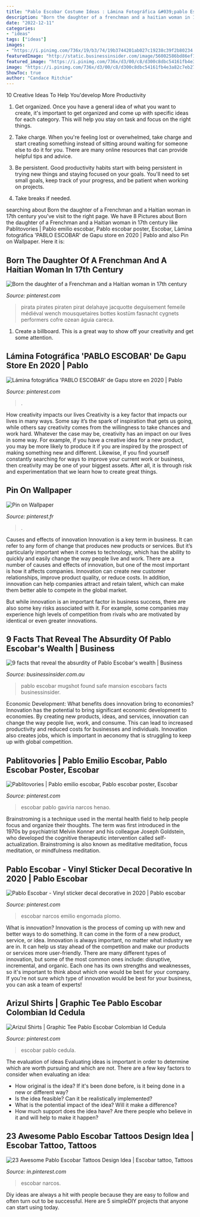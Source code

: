 ```yaml
---
title: "Pablo Escobar Costume Ideas : Lámina Fotográfica &#039;pablo Escobar&#039; De Gapu Store En 2020"
description: "Born the daughter of a frenchman and a haitian woman in 17th century"
date: "2022-12-11"
categories:
- "ideas"
tags: ["ideas"]
images:
- "https://i.pinimg.com/736x/19/b3/74/19b3744201ab027c19238c39f2b80234.jpg"
featuredImage: "http://static.businessinsider.com/image/56002586bd86ef1c008bbcc7/image.jpg"
featured_image: "https://i.pinimg.com/736x/d3/00/c8/d300c8dbc54161fb4e3a82c7eb27a63b.jpg"
image: "https://i.pinimg.com/736x/d3/00/c8/d300c8dbc54161fb4e3a82c7eb27a63b.jpg"
ShowToc: true
author: "Candace Ritchie"
---
```



10 Creative Ideas To Help You'develop More Productivity
1. Get organized. Once you have a general idea of what you want to create, it's important to get organized and come up with specific ideas for each category. This will help you stay on task and focus on the right things.
2. Take charge. When you're feeling lost or overwhelmed, take charge and start creating something instead of sitting around waiting for someone else to do it for you. There are many online resources that can provide helpful tips and advice.

3. Be persistent. Good productivity habits start with being persistent in trying new things and staying focused on your goals. You'll need to set small goals, keep track of your progress, and be patient when working on projects.

4. Take breaks if needed.

	

		
searching about Born the daughter of a Frenchman and a Haitian woman in 17th century you've visit to the right page. We have 8 Pictures about Born the daughter of a Frenchman and a Haitian woman in 17th century like Pablitovories | Pablo emilio escobar, Pablo escobar poster, Escobar, Lámina fotográfica &#039;PABLO ESCOBAR&#039; de Gapu store en 2020 | Pablo and also Pin on Wallpaper. Here it is:
		
    
## Born The Daughter Of A Frenchman And A Haitian Woman In 17th Century

<img loading=lazy src="https://i.pinimg.com/736x/19/b3/74/19b3744201ab027c19238c39f2b80234.jpg" onerror="this.onerror=null;this.src='https://tse2.mm.bing.net/th?id=OIP.m92RT6OWV8pQn8j89ebhkwHaLH&amp;pid=15.1';" alt="Born the daughter of a Frenchman and a Haitian woman in 17th century">

_Source: pinterest.com_

>pirata pirates piraten pirat delahaye jacquotte deguisement femeile médiéval wench mousquetaires bottes kostüm fasnacht cygnets performers cofre ozean águia careca. 

	

1. Create a billboard. This is a great way to show off your creativity and get some attention.

    
## Lámina Fotográfica &#039;PABLO ESCOBAR&#039; De Gapu Store En 2020 | Pablo

<img loading=lazy src="https://i.pinimg.com/originals/7d/52/7a/7d527ad6491f12f27f0738e458cbf7cf.jpg" onerror="this.onerror=null;this.src='https://tse3.mm.bing.net/th?id=OIP.mpo_cFZ0fRDVium0z74YIwAAAA&amp;pid=15.1';" alt="Lámina fotográfica &#039;PABLO ESCOBAR&#039; de Gapu store en 2020 | Pablo">

_Source: pinterest.com_

>. 

	

How creativity impacts our lives
Creativity is a key factor that impacts our lives in many ways. Some say it’s the spark of inspiration that gets us going, while others say creativity comes from the willingness to take chances and work hard. Whatever the case may be, creativity has an impact on our lives in some way. 
For example, if you have a creative idea for a new product, you may be more likely to produce it if you are inspired by the prospect of making something new and different. Likewise, if you find yourself constantly searching for ways to improve your current work or business, then creativity may be one of your biggest assets. After all, it is through risk and experimentation that we learn how to create great things.

    
## Pin On Wallpaper

<img loading=lazy src="https://i.pinimg.com/736x/e1/c0/ae/e1c0aefcf635e8bfb7a793807bd748c3--walter-white-walter-obrien.jpg" onerror="this.onerror=null;this.src='https://tse3.mm.bing.net/th?id=OIP.GUP0XxiD2LvYj0888uECKAHaHa&amp;pid=15.1';" alt="Pin on Wallpaper">

_Source: pinterest.fr_

>. 

	

Causes and effects of innovation
Innovation is a key term in business. It can refer to any form of change that produces new products or services. But it’s particularly important when it comes to technology, which has the ability to quickly and easily change the way people live and work.
There are a number of causes and effects of innovation, but one of the most important is how it affects companies. Innovation can create new customer relationships, improve product quality, or reduce costs. In addition, innovation can help companies attract and retain talent, which can make them better able to compete in the global market.

But while innovation is an important factor in business success, there are also some key risks associated with it. For example, some companies may experience high levels of competition from rivals who are motivated by identical or even greater innovations.

    
## 9 Facts That Reveal The Absurdity Of Pablo Escobar&#039;s Wealth | Business

<img loading=lazy src="http://static.businessinsider.com/image/56002586bd86ef1c008bbcc7/image.jpg" onerror="this.onerror=null;this.src='https://tse1.mm.bing.net/th?id=OIP.b1M06JWr-Z_P2BZeLkyi_wHaFj&amp;pid=15.1';" alt="9 facts that reveal the absurdity of Pablo Escobar&#039;s wealth | Business">

_Source: businessinsider.com.au_

>pablo escobar mugshot found safe mansion escobars facts businessinsider. 

	

Economic Development: What benefits does innovation bring to economies?
Innovation has the potential to bring significant economic development to economies. By creating new products, ideas, and services, innovation can change the way people live, work, and consume. This can lead to increased productivity and reduced costs for businesses and individuals. Innovation also creates jobs, which is important in aeconomy that is struggling to keep up with global competition.

    
## Pablitovories | Pablo Emilio Escobar, Pablo Escobar Poster, Escobar

<img loading=lazy src="https://i.pinimg.com/736x/7e/7b/c2/7e7bc2f95396cf38fc25eecda667c19f.jpg" onerror="this.onerror=null;this.src='https://tse2.mm.bing.net/th?id=OIP.NAmNv0tIRYUIxJrNQFKoUwHaJH&amp;pid=15.1';" alt="Pablitovories | Pablo emilio escobar, Pablo escobar poster, Escobar">

_Source: pinterest.com_

>escobar pablo gaviria narcos henao. 

	

Brainstroming is a technique used in the mental health field to help people focus and organize their thoughts. The term was first introduced in the 1970s by psychiatrist Melvin Konner and his colleague Joseph Goldstein, who developed the cognitive therapeutic intervention called self-actualization. Brainstroming is also known as meditative meditation, focus meditation, or mindfulness meditation.

    
## Pablo Escobar - Vinyl Sticker Decal Decorative In 2020 | Pablo Escobar

<img loading=lazy src="https://i.pinimg.com/736x/15/3c/21/153c21c3d6c628b5e4e8ed1ae565fb40.jpg" onerror="this.onerror=null;this.src='https://tse3.mm.bing.net/th?id=OIP.rZ9OOA0DPbGXZL5GFOD9_QHaI3&amp;pid=15.1';" alt="Pablo Escobar - Vinyl sticker decal decorative in 2020 | Pablo escobar">

_Source: pinterest.com_

>escobar narcos emilio engomada plomo. 

	

What is innovation?
Innovation is the process of coming up with new and better ways to do something. It can come in the form of a new product, service, or idea. Innovation is always important, no matter what industry we are in. It can help us stay ahead of the competition and make our products or services more user-friendly.
There are many different types of innovation, but some of the most common ones include: disruptive, incremental, and organic. Each one has its own strengths and weaknesses, so it's important to think about which one would be best for your company. If you're not sure which type of innovation would be best for your business, you can ask a team of experts!

    
## Arizul Shirts | Graphic Tee Pablo Escobar Colombian Id Cedula

<img loading=lazy src="https://i.pinimg.com/736x/d0/ac/9f/d0ac9f5fb0450bb5ca8019579aa579d0.jpg" onerror="this.onerror=null;this.src='https://tse1.mm.bing.net/th?id=OIP.ICJRORHAvDZllTnzybgV5wHaHa&amp;pid=15.1';" alt="Arizul Shirts | Graphic Tee Pablo Escobar Colombian Id Cedula">

_Source: pinterest.com_

>escobar pablo cedula. 

	

The evaluation of ideas
Evaluating ideas is important in order to determine which are worth pursuing and which are not. There are a few key factors to consider when evaluating an idea:
- How original is the idea? If it's been done before, is it being done in a new or different way?
- Is the idea feasible? Can it be realistically implemented?
- What is the potential impact of the idea? Will it make a difference?
- How much support does the idea have? Are there people who believe in it and will help to make it happen?

    
## 23 Awesome Pablo Escobar Tattoos Design Idea | Escobar Tattoo, Tattoos

<img loading=lazy src="https://i.pinimg.com/736x/d3/00/c8/d300c8dbc54161fb4e3a82c7eb27a63b.jpg" onerror="this.onerror=null;this.src='https://tse2.mm.bing.net/th?id=OIP.X5qWJCb0dJuU06KSNYAgpAHaIH&amp;pid=15.1';" alt="23 Awesome Pablo Escobar Tattoos Design Idea | Escobar tattoo, Tattoos">

_Source: in.pinterest.com_

>escobar narcos. 

	

Diy ideas are always a hit with people because they are easy to follow and often turn out to be successful. Here are 5 simpleDIY projects that anyone can start using today.

